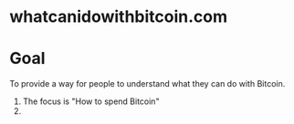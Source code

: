 # whatcanidowithbitcoin.com

# Goal

To provide a way for people to understand what they can do with Bitcoin.

1. The focus is "How to spend Bitcoin"
2. 
